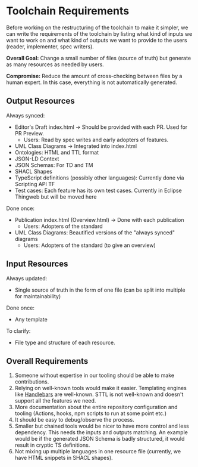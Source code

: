 # Toolchain Requirements

Before working on the restructuring of the toolchain to make it simpler, we can write the requirements of the toolchain 
by listing what kind of inputs we want to work on and what kind of outputs we want to provide to the users (reader, implementer, spec writers).

**Overall Goal:** Change a small number of files (source of truth) but generate as many resources as needed by users.

**Compromise:** Reduce the amount of cross-checking between files by a human expert. In this case, everything is not automatically generated.

## Output Resources

Always synced:

- Editor's Draft index.html -> Should be provided with each PR. Used for PR Preview.
  - Users: Read by spec writes and early adopters of features.
- UML Class Diagrams -> Integrated into index.html
- Ontologies: HTML and TTL format
- JSON-LD Context
- JSON Schemas: For TD and TM
- SHACL Shapes
- TypeScript definitions (possibly other languages): Currently done via Scripting API TF
- Test cases: Each feature has its own test cases. Currently in Eclipse Thingweb but will be moved here

Done once:

- Publication index.html (Overview.html) -> Done with each publication
  - Users: Adopters of the standard
- UML Class Diagrams: Beautified versions of the "always synced" diagrams
  - Users: Adopters of the standard (to give an overview)

## Input Resources

Always updated:

- Single source of truth in the form of one file (can be split into multiple for maintainability)

Done once:

- Any template

To clarify:

- File type and structure of each resource.

## Overall Requirements

1. Someone without expertise in our tooling should be able to make contributions.
  1. Relying on well-known tools would make it easier. Templating engines like [Handlebars](https://handlebarsjs.com/) are well-known. STTL is not well-known and doesn't support all the features we need.
  2. More documentation about the entire repository configuration and tooling (Actions, hooks, npm scripts to run at some point etc.)
3. It should be easy to debug/observe the process.
4. Smaller but chained tools would be nicer to have more control and less dependency. This needs the inputs and outputs matching. An example would be if the generated JSON Schema is badly structured, it would result in cryptic TS definitions.
5. Not mixing up multiple languages in one resource file (currently, we have HTML snippets in SHACL shapes).
